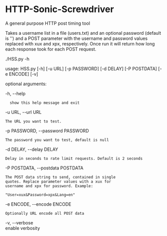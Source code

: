 # HTTP-Sonic-Screwdriver

A general purpose HTTP post timing tool

Takes a username list in a file (users.txt) and an optional password (default is '') and a POST parameter with the username and password values replaced with xux and xpx, respectively. Once run it will return how long each response took for each POST request. 


./HSS.py -h

usage: HSS.py [-h] [-u URL] [-p PASSWORD] [-d DELAY] [-P POSTDATA] [-e ENCODE] [-v]


optional arguments:

  -h, --help            

      show this help message and exit
  
  -u URL, --url URL
  
    The URL you want to test.
  
  -p PASSWORD, --password PASSWORD
  
    The password you want to test, default is null
                        
  -d DELAY, --delay DELAY
  
    Delay in seconds to rate limit requests. Default is 2 seconds
                        
  -P POSTDATA, --postdata POSTDATA
  
    The POST data string to send, contained in single
    quotes. Replace parameter values with a xux for
    username and xpx for password. Example:
                        
    "User=xux&Password=xpx&Lang=en"
                        
  -e ENCODE, --encode ENCODE
  
    Optionally URL encode all POST data
                        
  -v, --verbose         
      enable verbosity

